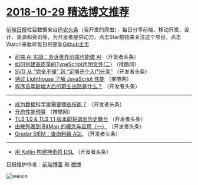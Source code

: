 # [2018-10-29 精选博文推荐](https://toutiao.qdkfweb.cn/date/2018/10/29)

[前端日报](https://qdkfweb.cn/c/news)栏目数据来自[码农头条](https://toutiao.qdkfweb.cn/)（我开发的爬虫），每日分享前端、移动开发、设计、资源和资讯等，为开发者提供动力，点击Star按钮来关注这个项目，点击Watch来收听每日的更新[Github主页](https://github.com/kujian/frontendDaily)
* [前端 AI 实战：告诉世界前端也能做 AI](https://toutiao.qdkfweb.cn/90466.html) （开发者头条）
* [如何创建高质量的TypeScript声明文件(二)](https://toutiao.qdkfweb.cn/90492.html) （推酷网）
* [SVG 从 “完全不懂” 到 “足够开个入门分享”](https://toutiao.qdkfweb.cn/90467.html) （开发者头条）
* [通过 Lighthouse 了解 JavaScript 性能](https://toutiao.qdkfweb.cn/90491.html) （推酷网）
* [程序员年龄增大后的职业出路是什么？](https://toutiao.qdkfweb.cn/90463.html) （开发者头条）

***
* [成为数据科学家需要哪些技能？](https://toutiao.qdkfweb.cn/90468.html) （开发者头条）
* [开启性能预算](https://toutiao.qdkfweb.cn/90493.html) （推酷网）
* [TLS 1.0 &amp; TLS 1.1 版本即将退出历史舞台](https://toutiao.qdkfweb.cn/90464.html) （开发者头条）
* [由散列表到 BitMap 的概念与应用（一）](https://toutiao.qdkfweb.cn/90465.html) （开发者头条）
* [Qradar SIEM：查询利器 AQL](https://toutiao.qdkfweb.cn/90469.html) （开发者头条）

***
* [用 Kotlin 构建神奇的 DSL](https://toutiao.qdkfweb.cn/90470.html) （开发者头条）

日报维护作者：[前端博客](https://qdkfweb.cn/) 和 [微博](https://qdkfweb.cn/go/weibo)

![weixin](https://user-images.githubusercontent.com/3055447/38468989-651132ac-3b80-11e8-8e6b-15122322a9d7.png)